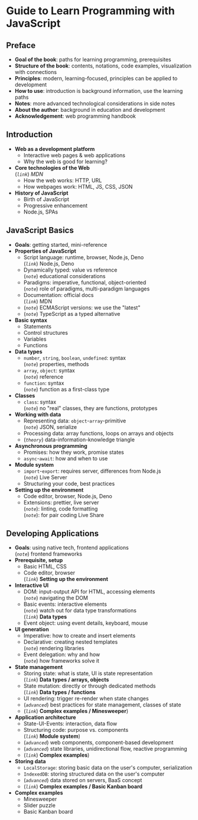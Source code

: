 # Guide to Learn Programming with JavaScript

## Preface

- **Goal of the book**: paths for learning programming, prerequisites
- **Structure of the book**: contents, notations, code examples, visualization with connections
- **Principles**: modern, learning-focused, principles can be applied to development
- **How to use**: introduction is background information, use the learning paths
- **Notes**: more advanced technological considerations in side notes
- **About the author**: background in education and development
- **Acknowledgement**: web programming handbook

## Introduction

- **Web as a development platform**
  - Interactive web pages & web applications
  - Why the web is good for learning?
- **Core technologies of the Web**  
  (*`link`*) *MDN*
  - How the web works: HTTP, URL
  - How webpages work: HTML, JS, CSS, JSON
- **History of JavaScript**
  - Birth of JavaScript
  - Progressive enhancement
  - Node.js, SPAs

## JavaScript Basics

- **Goals**: getting started, mini-reference
- **Properties of JavaScript**
  - Script language: runtime, browser, Node.js, Deno  
    (*`link`*) Node.js, Deno
  - Dynamically typed: value vs reference  
    (*`note`*) educational considerations
  - Paradigms: imperative, functional, object-oriented  
    (*`note`*) role of paradigms, multi-paradigm languages
  - Documentation: official docs  
    (*`link`*) MDN
  - (*`note`*) ECMAScript versions: we use the "latest"
  - (*`note`*) TypeScript as a typed alternative
- **Basic syntax**
  - Statements
  - Control structures
  - Variables
  - Functions
- **Data types**
  - `number`, `string`, `boolean`, `undefined`: syntax  
    (*`note`*) properties, methods
  - `array`, `object`: syntax  
    (*`note`*) reference
  - `function`: syntax  
    (*`note`*) function as a first-class type
- **Classes**
  - `class`: syntax  
    (*`note`*) no "real" classes, they are functions, prototypes
- **Working with data**
  - Representing data: `object`-`array`-primitive  
    (*`note`*) JSON, serialize
  - Processing data: array functions, loops on arrays and objects
  - (*`theory`*) data-information-knowledge triangle
- **Asynchronous programming**
  - Promises: how they work, promise states
  - `async`-`await`: how and when to use
- **Module system**
  - `import`-`export`: requires server, differences from Node.js  
    (*`note`*) Live Server
  - Structuring your code, best practices
- **Setting up the environment**
  - Code editor, browser, Node.js, Deno
  - Extensions: prettier, live server  
    (*`note`*): linting, code formatting  
    (*`note`*): for pair coding Live Share

## Developing Applications

- **Goals**: using native tech, frontend applications  
  (*`note`*) frontend frameworks
- **Prerequisite, setup**
  - Basic HTML, CSS
  - Code editor, browser  
    (*`link`*) **Setting up the environment**
- **Interactive UI**
  - DOM: input-output API for HTML, accessing elements  
    (*`note`*) navigating the DOM
  - Basic events: interactive elements  
    (*`note`*) watch out for data type transformations  
    (*`link`*) **Data types**
  - Event object: using event details, keyboard, mouse
- **UI generation**
  - Imperative: how to create and insert elements
  - Declarative: creating nested templates  
    (*`note`*) rendering libraries
  - Event delegation: why and how  
    (*`note`*) how frameworks solve it
- **State management**
  - Storing state: what is state, UI is state representation  
    (*`link`*) **Data types / arrays, objects**
  - State mutation: directly or through dedicated methods  
    (*`link`*) **Data types / functions**
  - UI rendering: trigger re-render when state changes
  - (*`advanced`*) best practices for state management, classes of state
  - (*`link`*) **Complex examples / Minesweeper**)
- **Application architecture**
  - State-UI-Events: interaction, data flow
  - Structuring code: purpose vs. components  
    (*`link`*) **Module system**)
  - (*`advanced`*) web components, component-based development
  - (*`advanced`*) state libraries, unidirectional flow, reactive programming
  - (*`link`*) **Complex examples**)
- **Storing data**
  - `LocalStorage`: storing basic data on the user's computer, serialization
  - `IndexedDB`: storing structured data on the user's computer
  - (*`advanced`*) data stored on servers, BaaS concept
  - (*`link`*) **Complex examples / Basic Kanban board**
- **Complex examples**
  - Minesweeper
  - Slider puzzle
  - Basic Kanban board
